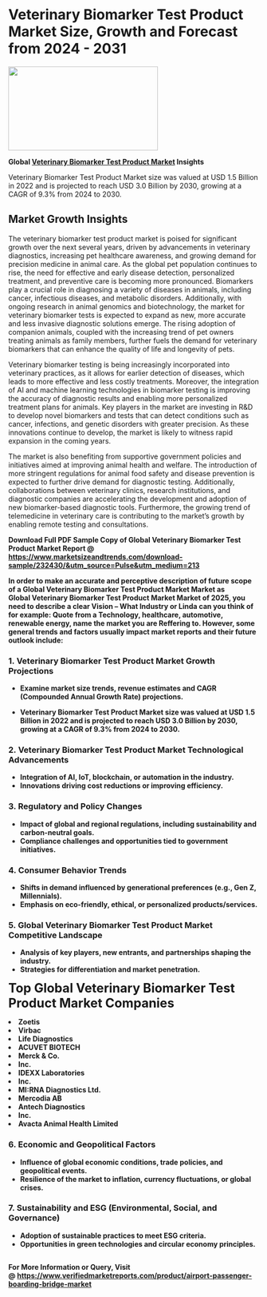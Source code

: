 <H1>Veterinary Biomarker Test Product Market Size, Growth and Forecast from 2024 - 2031</H1><img class="aligncenter size-medium wp-image-584254" src="https://thirdeyenews.in/wp-content/uploads/2024/09/Global-Market-Research-300x168.jpeg" alt="" width="300" height="168" /><p><strong>Global&nbsp;<a href="https://www.marketsizeandtrends.com/download-sample/232430/&amp;utm_source=Pulse&amp;utm_medium=213">Veterinary Biomarker Test Product Market</a> Insights</strong></p><p>Veterinary Biomarker Test Product Market size was valued at USD 1.5 Billion in 2022 and is projected to reach USD 3.0 Billion by 2030, growing at a CAGR of 9.3% from 2024 to 2030.</p><p><h2>Market Growth Insights</h2> <p>The veterinary biomarker test product market is poised for significant growth over the next several years, driven by advancements in veterinary diagnostics, increasing pet healthcare awareness, and growing demand for precision medicine in animal care. As the global pet population continues to rise, the need for effective and early disease detection, personalized treatment, and preventive care is becoming more pronounced. Biomarkers play a crucial role in diagnosing a variety of diseases in animals, including cancer, infectious diseases, and metabolic disorders. Additionally, with ongoing research in animal genomics and biotechnology, the market for veterinary biomarker tests is expected to expand as new, more accurate and less invasive diagnostic solutions emerge. The rising adoption of companion animals, coupled with the increasing trend of pet owners treating animals as family members, further fuels the demand for veterinary biomarkers that can enhance the quality of life and longevity of pets.</p> <p><strong></strong></p> <p>Veterinary biomarker testing is being increasingly incorporated into veterinary practices, as it allows for earlier detection of diseases, which leads to more effective and less costly treatments. Moreover, the integration of AI and machine learning technologies in biomarker testing is improving the accuracy of diagnostic results and enabling more personalized treatment plans for animals. Key players in the market are investing in R&D to develop novel biomarkers and tests that can detect conditions such as cancer, infections, and genetic disorders with greater precision. As these innovations continue to develop, the market is likely to witness rapid expansion in the coming years.</p> <p>The market is also benefiting from supportive government policies and initiatives aimed at improving animal health and welfare. The introduction of more stringent regulations for animal food safety and disease prevention is expected to further drive demand for diagnostic testing. Additionally, collaborations between veterinary clinics, research institutions, and diagnostic companies are accelerating the development and adoption of new biomarker-based diagnostic tools. Furthermore, the growing trend of telemedicine in veterinary care is contributing to the market’s growth by enabling remote testing and consultations.</p> <p><strong></p><p><span class=""><strong>Download Full PDF Sample Copy of Global Veterinary Biomarker Test Product Market Report</strong> @ <a href="https://www.marketsizeandtrends.com/download-sample/232430/&amp;utm_source=Pulse&amp;utm_medium=213" target="_blank">https://www.marketsizeandtrends.com/download-sample/232430/&amp;utm_source=Pulse&amp;utm_medium=213</a></span></p><p>In order to make an accurate and perceptive description of future scope of a Global&nbsp;Veterinary Biomarker Test Product Market Market as Global&nbsp;Veterinary Biomarker Test Product Market Market of 2025, you need to describe a clear Vision &ndash; What Industry or Linda can you think of for example: Quote from a Technology, healthcare, automotive, renewable energy, name the market you are Reffering to. However, some general trends and factors usually impact market reports and their future outlook include:</p><h3>1.&nbsp;<strong>Veterinary Biomarker Test Product Market Growth Projections</strong></h3><ul><li>Examine market size trends, revenue estimates and CAGR (Compounded Annual Growth Rate) projections.</li><li><p>Veterinary Biomarker Test Product Market size was valued at USD 1.5 Billion in 2022 and is projected to reach USD 3.0 Billion by 2030, growing at a CAGR of 9.3% from 2024 to 2030.</p></li></ul><h3>2.&nbsp;<strong>Veterinary Biomarker Test Product Market Technological Advancements</strong></h3><ul><li>Integration of AI, IoT, blockchain, or automation in the industry.</li><li>Innovations driving cost reductions or improving efficiency.</li></ul><h3>3.&nbsp;<strong>Regulatory and Policy Changes</strong></h3><ul><li>Impact of global and regional regulations, including sustainability and carbon-neutral goals.</li><li>Compliance challenges and opportunities tied to government initiatives.</li></ul><h3>4.&nbsp;<strong>Consumer Behavior Trends</strong></h3><ul><li>Shifts in demand influenced by generational preferences (e.g., Gen Z, Millennials).</li><li>Emphasis on eco-friendly, ethical, or personalized products/services.</li></ul><h3>5.&nbsp;<strong>Global Veterinary Biomarker Test Product Market Competitive Landscape</strong></h3><ul><li>Analysis of key players, new entrants, and partnerships shaping the industry.</li><li>Strategies for differentiation and market penetration.</li></ul><p data-pm-slice="1 1 []"><span style="color: inherit; font-family: inherit; font-size: 25px;">Top Global Veterinary Biomarker Test Product Market Companies</span></p><div class="" data-test-id=""><p><li>Zoetis</li><li> Virbac</li><li> Life Diagnostics</li><li> ACUVET BIOTECH</li><li> Merck & Co.</li><li> Inc.</li><li> IDEXX Laboratories</li><li> Inc.</li><li> MI:RNA Diagnostics Ltd.</li><li> Mercodia AB</li><li> Antech Diagnostics</li><li> Inc.</li><li> Avacta Animal Health Limited</li></p></div><h3>6.&nbsp;<strong>Economic and Geopolitical Factors</strong></h3><ul><li>Influence of global economic conditions, trade policies, and geopolitical events.</li><li>Resilience of the market to inflation, currency fluctuations, or global crises.</li></ul><h3>7.&nbsp;<strong>Sustainability and ESG (Environmental, Social, and Governance)</strong></h3><ul><li>Adoption of sustainable practices to meet ESG criteria.</li><li>Opportunities in green technologies and circular economy principles.</li></ul><h2><strong style="font-size: 14px;">For More Information or Query, Visit @&nbsp;</strong><a style="background-color: #ffffff; font-size: 14px;" href="https://www.marketsizeandtrends.com/report/veterinary-biomarker-test-product-market/" target="_blank">https://www.verifiedmarketreports.com/product/airport-passenger-boarding-bridge-market</a></h2>
